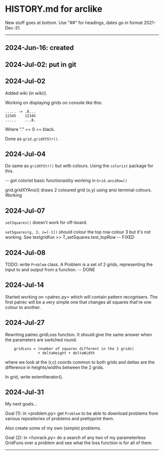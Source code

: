 # HISTORY.md for arclike

New stuff goes at bottom. Use "##" for headings, dates go in format 2021-Dec-31.

----

## 2024-Jun-16: created

## 2024-Jul-02: put in git

## 2024-Jul-02

Added wiki (in wiki/).

Working on displaying grids on console like this:

```
..... -> .8...
12345    12345
.....    ...8.
```

Where "." == 0 == black.

Done as `grid.gridXYStr()`.

## 2024-Jul-04

Do same as `gridXYStr()` but with colours. Using the `colorist` package for this.

-- got colorist basic functionaslity working in `Grid.ansiRow()`

grid.gridXYAnsi() draws 2 coloured grid (x,y) using ansi terminal colours. Working

## 2024-Jul-07

`setSquares()` doesn't work for off-board.

`setSquares(g, 3, n=[-1])` should colour the top row colour 3 but it's not working.
See testgridfun >> T_setSquares.test_topRow -- FIXED

## 2024-Jul-08

TODO: write `Problem` class. A Problem is a set of 2 grids, representing the
input to and output from a function. -- DONE


## 2024-Jul-14

Started working on <patrec.py> which will contain pattern recognisers.
The first patrec will be a very simple one that changes all squares that're one colour to another.

## 2024-Jul-27

Rewriting patrec.gridLoss function. It should give the same answer when the
parameters are switched round.

```
    gridLoss = (number of squares different in the 2 grids)
               + deltaHeight + deltaWidth
```

where we look at the (r,c) coords common to both grids and deltas are the
difference in heights/widths between the 2 grids.

In grid, write extentIterator().

## 2024-Jul-31

My next goals...

Goal (1): in <problem.py> get `Problem` to be able to download problems from
various repositories of problems and prettyprint them.

Also create some of my own (simple) problems.

Goal (2): in <funrack.py> do a search of any two of my parameterless GridFuns
over a problem and see what the loss function is for all of them.

----
